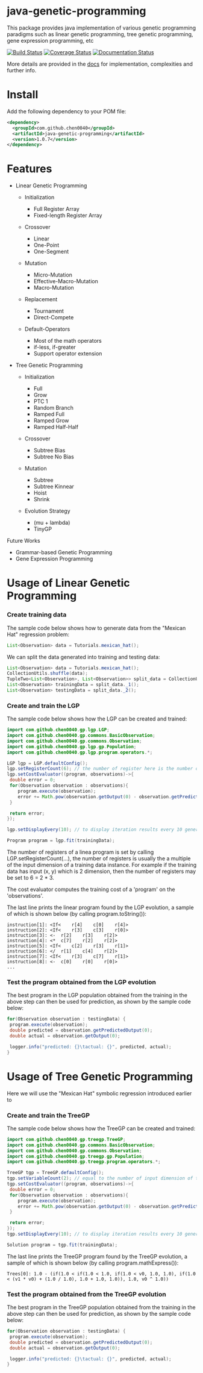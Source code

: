 # java-genetic-programming
This package provides java implementation of various genetic programming paradigms such as linear genetic programming, tree genetic programming, gene expression programming, etc

[![Build Status](https://travis-ci.org/chen0040/java-genetic-programming.svg?branch=master)](https://travis-ci.org/chen0040/java-genetic-programming) [![Coverage Status](https://coveralls.io/repos/github/chen0040/java-genetic-programming/badge.svg?branch=master)](https://coveralls.io/github/chen0040/java-genetic-programming?branch=master) [![Documentation Status](https://readthedocs.org/projects/java-genetic-programming/badge/?version=latest)](http://java-genetic-programming.readthedocs.io/en/latest/?badge=latest)
                                                                                                                                                                                                                                                                                                                  
More details are provided in the [docs](http://java-genetic-programming.readthedocs.io/en/latest/?badge=latest) for implementation, complexities and further info.

# Install

Add the following dependency to your POM file:

```xml
<dependency>
  <groupId>com.github.chen0040</groupId>
  <artifactId>java-genetic-programming</artifactId>
  <version>1.0.7</version>
</dependency>
```

# Features

* Linear Genetic Programming

    - Initialization
    
       + Full Register Array 
       + Fixed-length Register Array
   
    - Crossover
     
        + Linear
        + One-Point
        + One-Segment
    
    - Mutation
   
        + Micro-Mutation
        + Effective-Macro-Mutation
        + Macro-Mutation
    
    - Replacement
   
        + Tournament
        + Direct-Compete
    
    - Default-Operators
   
        + Most of the math operators
        + if-less, if-greater
        + Support operator extension
        
* Tree Genetic Programming

    - Initialization 
    
        + Full
        + Grow
        + PTC 1
        + Random Branch
        + Ramped Full
        + Ramped Grow
        + Ramped Half-Half
        
    - Crossover
    
        + Subtree Bias
        + Subtree No Bias
        
    - Mutation
    
        + Subtree
        + Subtree Kinnear
        + Hoist
        + Shrink
        
    - Evolution Strategy
    
        + (mu + lambda)
        + TinyGP


    
Future Works

* Grammar-based Genetic Programming
* Gene Expression Programming



# Usage of Linear Genetic Programming

### Create training data

The sample code below shows how to generate data from the "Mexican Hat" regression problem:

```java
List<Observation> data = Tutorials.mexican_hat();
```

We can split the data generated into training and testing data:

```java
List<Observation> data = Tutorials.mexican_hat();
CollectionUtils.shuffle(data);
TupleTwo<List<Observation>, List<Observation>> split_data = CollectionUtils.split(data, 0.9);
List<Observation> trainingData = split_data._1();
List<Observation> testingData = split_data._2();
```
### Create and train the LGP

 
The sample code below shows how the LGP can be created and trained:

```java
import com.github.chen0040.gp.lgp.LGP;
import com.github.chen0040.gp.commons.BasicObservation;
import com.github.chen0040.gp.commons.Observation;
import com.github.chen0040.gp.lgp.gp.Population;
import com.github.chen0040.gp.lgp.program.operators.*;

LGP lgp = LGP.defaultConfig();
lgp.setRegisterCount(6); // the number of register here is the number of input dimension of the training data times 3
lgp.setCostEvaluator((program, observations)->{
 double error = 0;
 for(Observation observation : observations){
    program.execute(observation);
    error += Math.pow(observation.getOutput(0) - observation.getPredictedOutput(0), 2.0);
 }

 return error;
});

lgp.setDisplayEvery(10); // to display iteration results every 10 generation

Program program = lgp.fit(trainingData);
```
The number of registers of a linea program is set by calling LGP.setRegisterCount(...), the number of registers is usually the a multiple of the 
input dimension of a training data instance. For example if the training data has input (x, y) which is 2 dimension, then the number of registers
may be set to 6 = 2 * 3.

The cost evaluator computes the training cost of a 'program' on the 'observations'.

The last line prints the linear program found by the LGP evolution, a sample of which is shown below (by calling program.toString()):

```
instruction[1]: <If<	r[4]	c[0]	r[4]>
instruction[2]: <If<	r[3]	c[3]	r[0]>
instruction[3]: <-	r[2]	r[3]	r[2]>
instruction[4]: <*	c[7]	r[2]	r[2]>
instruction[5]: <If<	c[2]	r[3]	r[1]>
instruction[6]: </	r[1]	c[4]	r[2]>
instruction[7]: <If<	r[3]	c[7]	r[1]>
instruction[8]: <-	c[0]	r[0]	r[0]>
...
```

### Test the program obtained from the LGP evolution

The best program in the LGP population obtained from the training in the above step can then be used for prediction, as shown by the sample code below:

```java
for(Observation observation : testingData) {
 program.execute(observation);
 double predicted = observation.getPredictedOutput(0);
 double actual = observation.getOutput(0);

 logger.info("predicted: {}\tactual: {}", predicted, actual);
}
```

# Usage of Tree Genetic Programming

Here we will use the "Mexican Hat" symbolic regression introduced earlier to 

### Create and train the TreeGP

 
The sample code below shows how the TreeGP can be created and trained:

```java
import com.github.chen0040.gp.treegp.TreeGP;
import com.github.chen0040.gp.commons.BasicObservation;
import com.github.chen0040.gp.commons.Observation;
import com.github.chen0040.gp.treegp.gp.Population;
import com.github.chen0040.gp.treegp.program.operators.*;

TreeGP tgp = TreeGP.defaultConfig();
tgp.setVariableCount(2); // equal to the number of input dimension of the training data
tgp.setCostEvaluator((program, observations)->{
 double error = 0;
 for(Observation observation : observations){
    program.execute(observation);
    error += Math.pow(observation.getOutput(0) - observation.getPredictedOutput(0), 2.0);
 }

 return error;
});
tgp.setDisplayEvery(10); // to display iteration results every 10 generation

Solution program = tgp.fit(trainingData);
```

The last line prints the TreeGP program found by the TreeGP evolution, a sample of which is shown below (by calling program.mathExpress()):

```
Trees[0]: 1.0 - (if(1.0 < if(1.0 < 1.0, if(1.0 < v0, 1.0, 1.0), if(1.0 < (v1 * v0) + (1.0 / 1.0), 1.0 + 1.0, 1.0)), 1.0, v0 ^ 1.0))
```

### Test the program obtained from the TreeGP evolution

The best program in the TreeGP population obtained from the training in the above step can then be used for prediction, as shown by the sample code below:

```java
for(Observation observation : testingData) {
 program.execute(observation);
 double predicted = observation.getPredictedOutput(0);
 double actual = observation.getOutput(0);

 logger.info("predicted: {}\tactual: {}", predicted, actual);
}
```
